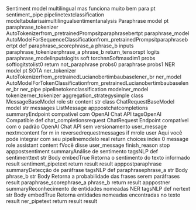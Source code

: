  Sentiment model multilingual mas funciona muito bem para pt
sentiment_pipe  pipelinetextclassification modeltabularisaimultilingualsentimentanalysis
 Paraphrase model pt
paraphrase_tokenizer  AutoTokenizerfrom_pretrainedPrompsitparaphrasebertpt
paraphrase_model  AutoModelForSequenceClassificationfrom_pretrainedPrompsitparaphrasebertpt
def paraphrase_scorephrase_a phrase_b
inputs  paraphrase_tokenizerphrase_a phrase_b return_tensorspt
logits  paraphrase_modelinputslogits
soft  torchnnSoftmaxdim1
probs  softlogitstolist0
return not_paraphrase probs0 paraphrase probs1
 NER model pt SOTA
ner_tokenizer  AutoTokenizerfrom_pretrainedLucianobertimbaubaselener_br
ner_model  AutoModelForTokenClassificationfrom_pretrainedLucianobertimbaubaselener_br
ner_pipe  pipelinetokenclassification modelner_model tokenizerner_tokenizer aggregation_strategysimple
class MessageBaseModel
role str
content str
class ChatRequestBaseModel
model str
messages ListMessage
apppostchatcompletions summaryEndpoint compatível com OpenAI Chat API tagsOpenAI Compatible
def chat_completionsrequest ChatRequest
Endpoint compatível com o padrão OpenAI Chat API sem versionamento
user_message  nextmcontent for m in reversedrequestmessages if mrole  user 
 Aqui você pode integrar com seu pipelinemodelo real
return 
choices 
index 0
message 
role assistant
content fVocê disse user_message
finish_reason stop
apppostsentiment summaryAnálise de sentimento tagsNLP
def sentimenttext str  Body embedTrue
Retorna o sentimento do texto informado
result  sentiment_pipetext
return result result
apppostparaphrase summaryDetecção de paráfrase tagsNLP
def paraphrasephrase_a str  Body phrase_b str  Body
Retorna a probabilidade das frases serem paráfrases
result  paraphrase_scorephrase_a phrase_b
return result
apppostner summaryReconhecimento de entidades nomeadas NER tagsNLP
def nertext str  Body embedTrue
Retorna entidades nomeadas encontradas no texto
result  ner_pipetext
return result result